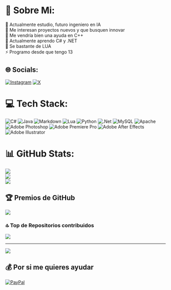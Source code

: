# 💫 Sobre Mi:
🔭 Actualmente estudio, futuro ingeniero en IA<br>👯 Me interesan proyectos nuevos y que busquen innovar<br>🤝 Me vendría bien una ayuda en C++<br>🌱 Actualmente aprendo C# y .NET<br>💬 Se bastante de LUA<br>⚡ Programo desde que tengo 13


## 🌐 Socials:
[![Instagram](https://img.shields.io/badge/Instagram-%23E4405F.svg?logo=Instagram&logoColor=white)](https://instagram.com/Fakuu.uy) [![X](https://img.shields.io/badge/X-black.svg?logo=X&logoColor=white)](https://x.com/Fakuu_uy) 

# 💻 Tech Stack:
![C#](https://img.shields.io/badge/c%23-%23239120.svg?style=flat&logo=csharp&logoColor=white) ![Java](https://img.shields.io/badge/java-%23ED8B00.svg?style=flat&logo=openjdk&logoColor=white) ![Markdown](https://img.shields.io/badge/markdown-%23000000.svg?style=flat&logo=markdown&logoColor=white) ![Lua](https://img.shields.io/badge/lua-%232C2D72.svg?style=flat&logo=lua&logoColor=white) ![Python](https://img.shields.io/badge/python-3670A0?style=flat&logo=python&logoColor=ffdd54) ![.Net](https://img.shields.io/badge/.NET-5C2D91?style=flat&logo=.net&logoColor=white) ![MySQL](https://img.shields.io/badge/mysql-4479A1.svg?style=flat&logo=mysql&logoColor=white) ![Apache](https://img.shields.io/badge/apache-%23D42029.svg?style=flat&logo=apache&logoColor=white) ![Adobe Photoshop](https://img.shields.io/badge/adobe%20photoshop-%2331A8FF.svg?style=flat&logo=adobe%20photoshop&logoColor=white) ![Adobe Premiere Pro](https://img.shields.io/badge/Adobe%20Premiere%20Pro-9999FF.svg?style=flat&logo=Adobe%20Premiere%20Pro&logoColor=white) ![Adobe After Effects](https://img.shields.io/badge/Adobe%20After%20Effects-9999FF.svg?style=flat&logo=Adobe%20After%20Effects&logoColor=white) ![Adobe Illustrator](https://img.shields.io/badge/adobe%20illustrator-%23FF9A00.svg?style=flat&logo=adobe%20illustrator&logoColor=white)
# 📊 GitHub Stats:
![](https://github-readme-stats.vercel.app/api?username=F-A-K-U&theme=dark&hide_border=true&include_all_commits=true&count_private=true)<br/>
![](https://github-readme-streak-stats.herokuapp.com/?user=F-A-K-U&theme=dark&hide_border=true)<br/>
![](https://github-readme-stats.vercel.app/api/top-langs/?username=F-A-K-U&theme=dark&hide_border=true&include_all_commits=true&count_private=true&layout=compact)

## 🏆 Premios de GitHub
![](https://github-profile-trophy.vercel.app/?username=F-A-K-U&theme=radical&no-frame=false&no-bg=false&margin-w=4)

### 🔝 Top de Repositorios contribuidos
![](https://github-contributor-stats.vercel.app/api?username=F-A-K-U&limit=5&theme=dark&combine_all_yearly_contributions=true)

---
[![](https://visitcount.itsvg.in/api?id=F-A-K-U&icon=0&color=0)](https://visitcount.itsvg.in)

  ## 💰 Por si me quieres ayudar
  [![PayPal](https://img.shields.io/badge/PayPal-00457C?style=for-the-badge&logo=paypal&logoColor=white)](https://paypal.me/fakuup) 
